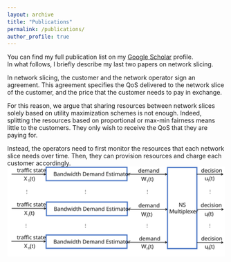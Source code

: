 ```yaml
---
layout: archive
title: "Publications"
permalink: /publications/
author_profile: true
---
```


You can find my full publication list on my <i class="fas fa-fw fa-graduation-cap"> </i> <a href="{{author.googlescholar}}"> Google Scholar</a> profile.<br/>
In what follows, I briefly describe my last two papers on network slicing. <br/>

In network slicing, the customer and the network operator sign an agreement. This agreement specifies the QoS delivered to the network slice of the customer, and the price that the customer needs to pay in exchange.

For this reason, we argue that sharing resources between network slices solely based on utility maximization schemes is not enough. Indeed, splitting the resources based on proportional or max-min fairness means little to the customers. They only wish to receive the QoS that they are paying for.

Instead, the operators need to first monitor the resources that each network slice needs over time. Then, they can provision resources and charge each customer accordingly.
<img src="/images/system.svg" alt="Proposed Architecture">
